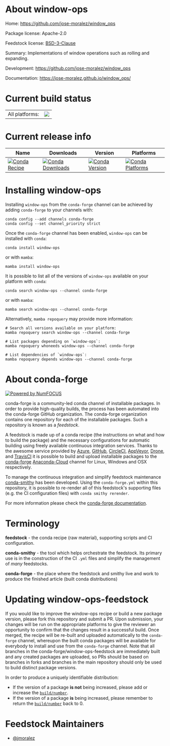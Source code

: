 About window-ops
================

Home: https://github.com/jose-moralez/window_ops

Package license: Apache-2.0

Feedstock license: [BSD-3-Clause](https://github.com/conda-forge/window_ops-feedstock/blob/main/LICENSE.txt)

Summary: Implementations of window operations such as rolling and expanding.

Development: https://github.com/jose-moralez/window_ops

Documentation: https://jose-moralez.github.io/window_ops/

Current build status
====================


<table><tr><td>All platforms:</td>
    <td>
      <a href="https://dev.azure.com/conda-forge/feedstock-builds/_build/latest?definitionId=12631&branchName=main">
        <img src="https://dev.azure.com/conda-forge/feedstock-builds/_apis/build/status/window_ops-feedstock?branchName=main">
      </a>
    </td>
  </tr>
</table>

Current release info
====================

| Name | Downloads | Version | Platforms |
| --- | --- | --- | --- |
| [![Conda Recipe](https://img.shields.io/badge/recipe-window--ops-green.svg)](https://anaconda.org/conda-forge/window-ops) | [![Conda Downloads](https://img.shields.io/conda/dn/conda-forge/window-ops.svg)](https://anaconda.org/conda-forge/window-ops) | [![Conda Version](https://img.shields.io/conda/vn/conda-forge/window-ops.svg)](https://anaconda.org/conda-forge/window-ops) | [![Conda Platforms](https://img.shields.io/conda/pn/conda-forge/window-ops.svg)](https://anaconda.org/conda-forge/window-ops) |

Installing window-ops
=====================

Installing `window-ops` from the `conda-forge` channel can be achieved by adding `conda-forge` to your channels with:

```
conda config --add channels conda-forge
conda config --set channel_priority strict
```

Once the `conda-forge` channel has been enabled, `window-ops` can be installed with `conda`:

```
conda install window-ops
```

or with `mamba`:

```
mamba install window-ops
```

It is possible to list all of the versions of `window-ops` available on your platform with `conda`:

```
conda search window-ops --channel conda-forge
```

or with `mamba`:

```
mamba search window-ops --channel conda-forge
```

Alternatively, `mamba repoquery` may provide more information:

```
# Search all versions available on your platform:
mamba repoquery search window-ops --channel conda-forge

# List packages depending on `window-ops`:
mamba repoquery whoneeds window-ops --channel conda-forge

# List dependencies of `window-ops`:
mamba repoquery depends window-ops --channel conda-forge
```


About conda-forge
=================

[![Powered by
NumFOCUS](https://img.shields.io/badge/powered%20by-NumFOCUS-orange.svg?style=flat&colorA=E1523D&colorB=007D8A)](https://numfocus.org)

conda-forge is a community-led conda channel of installable packages.
In order to provide high-quality builds, the process has been automated into the
conda-forge GitHub organization. The conda-forge organization contains one repository
for each of the installable packages. Such a repository is known as a *feedstock*.

A feedstock is made up of a conda recipe (the instructions on what and how to build
the package) and the necessary configurations for automatic building using freely
available continuous integration services. Thanks to the awesome service provided by
[Azure](https://azure.microsoft.com/en-us/services/devops/), [GitHub](https://github.com/),
[CircleCI](https://circleci.com/), [AppVeyor](https://www.appveyor.com/),
[Drone](https://cloud.drone.io/welcome), and [TravisCI](https://travis-ci.com/)
it is possible to build and upload installable packages to the
[conda-forge](https://anaconda.org/conda-forge) [Anaconda-Cloud](https://anaconda.org/)
channel for Linux, Windows and OSX respectively.

To manage the continuous integration and simplify feedstock maintenance
[conda-smithy](https://github.com/conda-forge/conda-smithy) has been developed.
Using the ``conda-forge.yml`` within this repository, it is possible to re-render all of
this feedstock's supporting files (e.g. the CI configuration files) with ``conda smithy rerender``.

For more information please check the [conda-forge documentation](https://conda-forge.org/docs/).

Terminology
===========

**feedstock** - the conda recipe (raw material), supporting scripts and CI configuration.

**conda-smithy** - the tool which helps orchestrate the feedstock.
                   Its primary use is in the construction of the CI ``.yml`` files
                   and simplify the management of *many* feedstocks.

**conda-forge** - the place where the feedstock and smithy live and work to
                  produce the finished article (built conda distributions)


Updating window-ops-feedstock
=============================

If you would like to improve the window-ops recipe or build a new
package version, please fork this repository and submit a PR. Upon submission,
your changes will be run on the appropriate platforms to give the reviewer an
opportunity to confirm that the changes result in a successful build. Once
merged, the recipe will be re-built and uploaded automatically to the
`conda-forge` channel, whereupon the built conda packages will be available for
everybody to install and use from the `conda-forge` channel.
Note that all branches in the conda-forge/window-ops-feedstock are
immediately built and any created packages are uploaded, so PRs should be based
on branches in forks and branches in the main repository should only be used to
build distinct package versions.

In order to produce a uniquely identifiable distribution:
 * If the version of a package **is not** being increased, please add or increase
   the [``build/number``](https://docs.conda.io/projects/conda-build/en/latest/resources/define-metadata.html#build-number-and-string).
 * If the version of a package **is** being increased, please remember to return
   the [``build/number``](https://docs.conda.io/projects/conda-build/en/latest/resources/define-metadata.html#build-number-and-string)
   back to 0.

Feedstock Maintainers
=====================

* [@jmoralez](https://github.com/jmoralez/)


